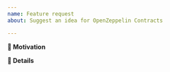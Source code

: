 ```yaml
---
name: Feature request
about: Suggest an idea for OpenZeppelin Contracts

---
```


**🧐 Motivation**
<!-- Is your feature request related to a specific problem? Is it just a crazy idea? Tell us about it! -->

**📝 Details**
<!-- Please describe your feature request in detail. -->

<!-- Make sure that you have reviewed the OpenZeppelin Contracts Contributor Guidelines. -->
<!-- https://github.com/OpenZeppelin/openzeppelin-contracts/blob/master/CONTRIBUTING.md -->
